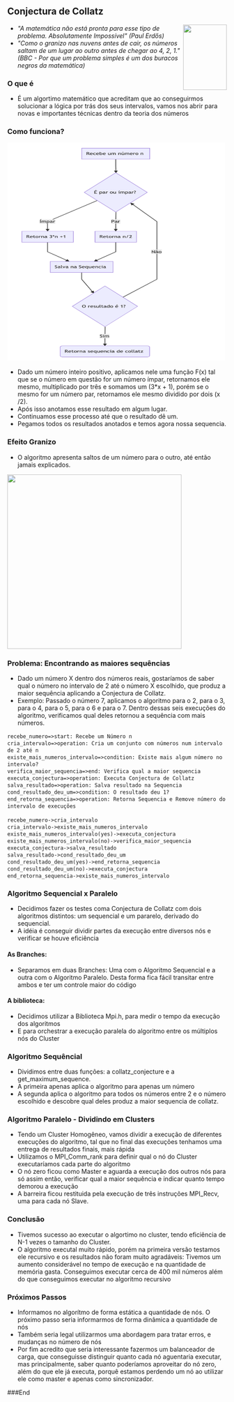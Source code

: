 ## Conjectura de Collatz
<img align="right" width="100" height="150" src="https://vignette.wikia.nocookie.net/yugioh/images/a/a1/DarkHole-YS15-PT-SR-1E.jpg/revision/latest?cb=20160208133327&path-prefix=pt">

- *"A matemática não está pronta para esse tipo de problema. Absolutamente Impossível" (Paul Erdős)*
- *"Como o granizo nas nuvens antes de cair, os números saltam de um lugar ao outro antes de chegar ao 4, 2, 1." (BBC - Por que um problema simples é um dos buracos negros da matemática)*
### O que é
- É um algortimo matemático que acreditam que ao conseguirmos solucionar a lógica por trás dos seus intervalos, vamos nos abrir para novas e importantes técnicas dentro da teoria dos números

### Como funciona?
<img width="500" height="500" src="./conjectura.png">

- Dado um número inteiro positivo, aplicamos nele uma função F(x) tal que se o número em questão for um número ímpar, retornamos ele mesmo, multiplicado por três e somamos um (3*x + 1), porém se o mesmo for um número par, retornamos ele mesmo dividido por dois (x /2).
- Após isso anotamos esse resultado em algum lugar.
- Continuamos esse processo até que o resultado dê um.
- Pegamos todos os resultados anotados e temos agora nossa sequencia.

### Efeito Granizo
- O algoritmo apresenta saltos de um número para o outro, até então jamais explicados.
<img align="center" width="400" height="400" src="https://ichef.bbci.co.uk/news/624/cpsprodpb/AE2B/production/_90278544_9ed0b0dd-8bfb-4baa-8510-1772270e35fc.jpg">

### **Problema:** Encontrando as maiores sequências
- Dado um número X dentro dos números reais, gostaríamos de saber qual o número no intervalo de 2 até o número X escolhido, que produz a maior sequência aplicando a Conjectura de Collatz.
- Exemplo: Passado o número 7, aplicamos o algoritmo para o 2, para o 3, para o 4, para o 5, para o 6 e para o 7. Dentro dessas seis execuções do algoritmo, verificamos qual deles retornou a sequência com mais números.

```flow
recebe_numero=>start: Recebe um Número n
cria_intervalo=>operation: Cria um conjunto com números num intervalo de 2 até n
existe_mais_numeros_intervalo=>condition: Existe mais algum número no intervalo?
verifica_maior_sequencia=>end: Verifica qual a maior sequencia
executa_conjectura=>operation: Executa Conjectura de Collatz
salva_resultado=>operation: Salva resultado na Sequencia
cond_resultado_deu_um=>condition: O resultado deu 1?
end_retorna_sequencia=>operation: Retorna Sequencia e Remove número do intervalo de execuções

recebe_numero->cria_intervalo
cria_intervalo->existe_mais_numeros_intervalo
existe_mais_numeros_intervalo(yes)->executa_conjectura
existe_mais_numeros_intervalo(no)->verifica_maior_sequencia
executa_conjectura->salva_resultado
salva_resultado->cond_resultado_deu_um
cond_resultado_deu_um(yes)->end_retorna_sequencia
cond_resultado_deu_um(no)->executa_conjectura
end_retorna_sequencia->existe_mais_numeros_intervalo

```

### Algoritmo Sequencial x Paralelo
 - Decidimos fazer os testes coma  Conjectura de Collatz com dois algoritmos distintos: um sequencial e um pararelo, derivado do sequencial.
 - A idéia é conseguir dividir partes da execução entre diversos nós e verificar se houve eficiência

#### As Branches:
- Separamos em duas Branches: Uma com o Algoritmo Sequencial e a outra com o Algoritmo Paralelo. Desta forma fica fácil transitar entre ambos e ter um controle maior do código

#### A biblioteca:
 - Decidimos utilizar a Biblioteca Mpi.h, para medir o tempo da execução dos algoritmos
 - E para orchestrar a execução paralela do algoritmo entre os múltiplos nós do Cluster

### Algoritmo Sequêncial
- Dividimos entre duas funções: a collatz_conjecture e a get_maximum_sequence.
- A primeira apenas aplica o algoritmo para apenas um número
- A segunda aplica o algoritmo para todos os números entre 2 e o número escolhido e descobre qual deles produz a maior sequencia de collatz.

### Algoritmo Paralelo - Dividindo em Clusters
- Tendo um Cluster Homogêneo, vamos dividir a execução de diferentes execuções do algoritmo, tal que no final das execuções tenhamos uma entrega de resultados finais, mais rápida
 - Utilizamos o MPI_Comm_rank para definir qual o nó do Cluster executaríamos cada parte do algoritmo
 - O nó zero ficou como Master e aguarda a execução dos outros nós para só assim então, verificar qual a maior sequência e indicar quanto tempo demorou a execução
 - A barreira ficou restituida pela execução de três instruções MPI_Recv, uma para cada nó Slave.

### Conclusão
- Tivemos sucesso ao executar o algortimo no cluster, tendo eficiência de N-1 vezes o tamanho do Cluster.
- O algoritmo executal muito rápido, porém na primeira versão testamos ele recursivo e os resultados não foram muito agradáveis: Tivemos um aumento considerável no tempo de execução e na quantidade de memória gasta. Conseguimos executar cerca de 400 mil números além do que conseguimos executar no algoritmo recursivo

### Próximos Passos
- Informamos no algorítmo de forma estática a quantidade de nós. O próximo passo seria informarmos de forma dinâmica a quantidade de nós
- Também seria legal utilizarmos uma abordagem para tratar erros, e mudanças no número de nós
- Por fim acredito que seria interessante fazermos um balanceador de carga, que conseguisse distinguir quanto cada nó aguentaria executar, mas principalmente, saber quanto poderíamos aproveitar do nó zero, além do que ele já executa, porquê estamos perdendo um nó ao utilizar ele como master e apenas como sincronizador.

###End
